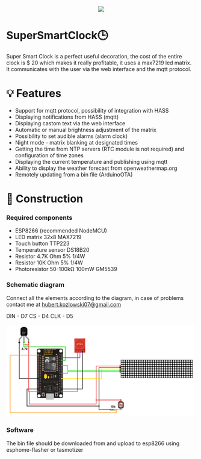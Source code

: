 <p align="center">
    <img src="/img/logo.png">
</p>

# SuperSmartClock🕒

Super Smart Clock is a perfect useful decoration, the cost of the entire clock is $ 20 which makes it really profitable, it uses a max7219 led matrix. It communicates with the user via the web interface and the mqtt protocol.

# 💡 Features 
- Support for mqtt protocol, possibility of integration with HASS
- Displaying notifications from HASS (mqtt)
- Displaying castom text via the web interface
- Automatic or manual brightness adjustment of the matrix
- Possibility to set audible alarms (alarm clock)
- Night mode - matrix blanking at designated times
- Getting the time from NTP servers (RTC module is not required) and configuration of time zones
- Displaying the current temperature and publishing using mqtt
- Ability to display the weather forecast from openweathermap.org
- Remotely updating from a bin file (ArduinoOTA)

# 🦺 Construction

### Required components

- ESP8266 (recommended NodeMCU)
- LED matrix 32x8 MAX7219
- Touch button TTP223
- Temperature sensor DS18B20
- Resistor 4.7K Ohm 5% 1/4W
- Resistor 10K Ohm 5% 1/4W
- Photoresistor 50-100kΩ 100mW GM5539

### Schematic diagram

Connect all the elements according to the diagram, in case of problems contact me at hubert.kozlowski07@gmail.com

DIN - D7
CS - D4
CLK - D5

<p align="center">
    <img src="/img/schemat.png">
</p>

### Software

The bin file should be downloaded from <link> and upload to esp8266 using esphome-flasher or tasmotizer
